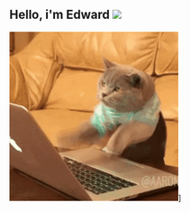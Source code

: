 ## Hello, i'm Edward ![](https://user-images.githubusercontent.com/18350557/176309783-0785949b-9127-417c-8b55-ab5a4333674e.gif)

![Header](https://github.com/Edward9344/Edward9344/blob/main/assets/giphy.gif)]
